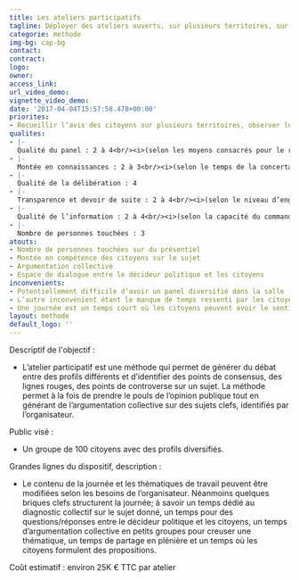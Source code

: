 ```yaml
---
title: Les ateliers participatifs
tagline: Déployer des ateliers ouverts, sur plusieurs territoires, sur une ou plusieurs journées
categorie: methode
img-bg: cap-bg
contact:
contract:
logo: 
owner:
access_link:
url_video_demo:
vignette_video_demo:
date: '2017-04-04T15:57:58.478+00:00'
priorites:
- Recueillir l’avis des citoyens sur plusieurs territoires, observer les points de convergence, et générer de l’argumentation collective sur la base d’informations données par l’organisateur 
qualites:
- |-
  Qualité du panel : 2 à 4<br/><i>(selon les moyens consacrés pour le recrutement des citoyens)</i>
- |-
  Montée en connaissances : 2 à 3<br/><i>(selon le temps de la concertation -plus elle sera longue plus les citoyens auront le temps de recevoir de l’information et de d’argumenter leurs points de vue- )</i>
- |-
  Qualité de la délibération : 4
- |-
  Transparence et devoir de suite : 2 à 4<br/><i>(selon le niveau d’engagement pris par le commanditaire)</i>
- |-
  Qualité de l’information : 2 à 4<br/><i>(selon la capacité du commanditaire à proposer une information neutre, argumentée et accessible)</i>
- |-
  Nombre de personnes touchées : 3
atouts:
- Nombre de personnes touchées sur du présentiel
- Montée en compétence des citoyens sur le sujet
- Argumentation collective
- Espace de dialogue entre le décideur politique et les citoyens 
inconvenients:
- Potentiellement difficile d’avoir un panel diversifié dans la salle (pour obtenir un groupe aux profils variés, cela implique d’y consacrer des moyens pour un tirage au sort ou une panelisation sur une base d’inscrits volontaires par exemple). Autrement, si cela repose uniquement sur le volontariat, le risque est d’avoir des publics plutôt proches du sujet et pas nécessairement diversifiés.
- L’autre inconvénient étant le manque de temps ressenti par les citoyens dans la mesure où ils reçoivent de l’information qu’ils n’ont pas toujours le temps de pouvoir intégrer à leur réflexion. 
- Une journée est un temps court où les citoyens peuvent avoir le sentiment de n’avoir rien pu creuser et deux journées engendrent des coûts supérieurs si l’on veut recruter des citoyens à l’échelle d’une région par exemple (hébergement, frais de transports et restauration multipliés par deux).
layout: methode
default_logo: ''
---
```


Descriptif de l'objectif : 
* L’atelier participatif est une méthode qui permet de générer du débat entre des profils différents et d’identifier des points de consensus, des lignes rouges, des points de controverse sur un sujet. La méthode permet à la fois de prendre le pouls de l’opinion publique tout en générant de l’argumentation collective sur des sujets clefs, identifiés par l’organisateur. 

Public visé : 
* Un groupe de 100 citoyens avec des profils diversifiés. 
 
Grandes lignes du  dispositif, description : 
* Le contenu de la journée et les thématiques de travail peuvent être modifiées selon les besoins de l’organisateur. Néanmoins quelques briques clefs structurent la journée; à savoir un temps dédié au diagnostic collectif sur le sujet donné, un temps pour des questions/réponses entre le décideur politique et les citoyens, un temps d’argumentation collective en petits groupes pour creuser une thématique, un temps de partage en plénière et un temps où les citoyens formulent des propositions. 

Coût estimatif : environ 25K € TTC par atelier
